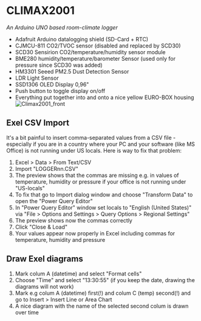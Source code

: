 # CLIMAX2001
*An Arduino UNO based room-climate logger*

- Adafruit Arduino datalogging shield (SD-Card + RTC)
- CJMCU-811 CO2/TVOC sensor (disabled and replaced by SCD30)
- SCD30 Sensirion CO2/temperature/humidity sensor module
- BME280 humidity/temperature/barometer Sensor (used only for pressure since SCD30 was added)
- HM3301 Seeed PM2.5 Dust Detection Sensor
- LDR Light Sensor
- SSD1306 OLED Display 0,96"
- Push button to toggle display on/off
- Everything put together into and onto a nice yellow EURO-BOX housing
![Climax2001_front](https://user-images.githubusercontent.com/52123868/236780165-3b59ef0f-1c78-4aa1-a62c-2104123e7b28.JPG)

## Exel CSV Import
It's a bit painful to insert comma-separated values from a CSV file - especially if you are in a country where your PC and your software (like MS Office) is not running under US locals. Here is way to fix that problem:
1. Excel > Data > From Text/CSV
2. Import "LOGGERnn.CSV"
3. The preview shows that the commas are missing e.g. in values of temperature, humidity or pressure if your office is not running under "US-locals"
4. To fix that go to Import dialog window and choose "Transform Data" to open the "Power Query Editor" 
5. In "Power Query Editor" window set locals to "English (United States)" via "File > Options and Settings > Query Options > Regional Settings"
6. The preview shows now the commas correctly 
7. Click "Close & Load"
8. Your values appear now properly in Excel including commas for temperature, humidity and pressure

## Draw Exel diagrams
1. Mark colum A (datetime) and select "Format cells"
2. Choose "Time" and select "13:30:55" (if you keep the date, drawing the diagrams will not work)
3. Mark e.g colum A (datetime) first(!) and colum C (temp) second(!) and go to Insert > Insert Line or Area Chart
4. A nice diagram with the name of the selected second colum is drawn over time
